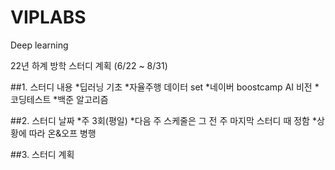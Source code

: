 # VIPLABS
Deep learning


22년 하계 방학 스터디 계획 (6/22 ~ 8/31)

##1. 스터디 내용
   *딥러닝 기초
   *자율주행 데이터 set
   *네이버 boostcamp AI 비전
   *코딩테스트
     *백준 알고리즘
      
      
      
##2. 스터디 날짜
    *주 3회(평일)
    *다음 주 스케줄은 그 전 주 마지막 스터디 때 정함
    *상황에 따라 온&오프 병행


##3. 스터디 계획

    
